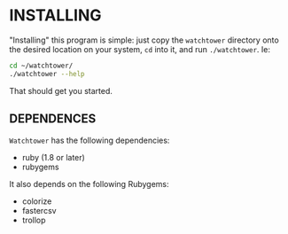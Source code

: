 INSTALLING
==========
"Installing" this program is simple: just copy the `watchtower` directory
onto the desired location on your system, `cd` into it, and run
`./watchtower`. Ie:

```bash
cd ~/watchtower/
./watchtower --help
```

That should get you started.

DEPENDENCES
-----------
`Watchtower` has the following dependencies:

* ruby (1.8 or later)
* rubygems

It also depends on the following Rubygems:
* colorize
* fastercsv
* trollop
